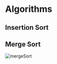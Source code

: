 # Algorithms


## Insertion Sort


## Merge Sort
![mergeSort](https://user-images.githubusercontent.com/71456529/193401260-b3ef5d0b-0839-4432-97f1-1931aa70377f.jpg)
